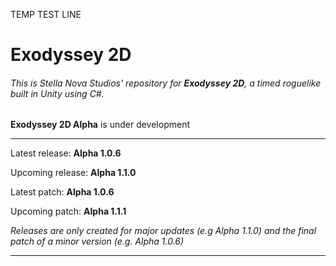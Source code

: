 TEMP TEST LINE

# Exodyssey 2D
###### This is Stella Nova Studios' repository for **Exodyssey 2D**, a timed roguelike built in Unity using C#.

**Exodyssey 2D Alpha** is under development

--------------------------------------------------------

Latest release:   **Alpha 1.0.6**

Upcoming release: **Alpha 1.1.0**

Latest patch:     **Alpha 1.0.6**

Upcoming patch:   **Alpha 1.1.1**

*Releases are only created for major updates (e.g Alpha 1.1.0) and the final patch of a minor version (e.g. Alpha 1.0.6)*

--------------------------------------------------------
